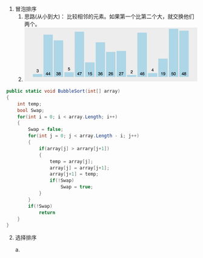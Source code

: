 1. 冒泡排序
   1. 思路(从小到大)： 比较相邻的元素。如果第一个比第二个大，就交换他们两个。
   2. ![bubbleSort](images/bubbleSort.gif)

```c#
public static void BubbleSort(int[] array)
{
    int temp;
    bool Swap;
    for(int i = 0; i < array.Length; i++)
    {
        Swap = false;
        for(int j = 0; j < array.Length - i; j++)
        {
            if(array[j] > arrary[j+1])
            {
                temp = array[j];
                array[j] = array[j+1];
                array[j+1] = temp;
                if(!Swap)
                    Swap = true;
            }
        }
        if(!Swap)
            return
    }
}
```

2. 选择排序

   a.  

